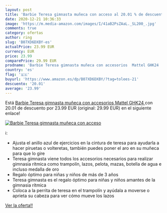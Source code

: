 ```yaml
---
layout: post
title: 'Barbie Teresa gimnasta muñeca con acceso al 20.01 % de descuento'
date: 2020-12-21 10:36:33
image: 'https://m.media-amazon.com/images/I/41aB2PsZAaL._SL200_.jpg'
comments: true
category: ofertas
author: ring
slug: 'B07XD6DXBY-es'
actualPrice: 23.99 EUR
currency: EUR
price: 23.99
comparePrice: 29.99 EUR
prodname: 'Barbie Teresa gimnasta muñeca con accesorios  Mattel GHK24 '
country: 'es'
flag: '🇪🇸'
buyurl: 'https://www.amazon.es/dp/B07XD6DXBY/?tag=tolees-21'
descuento: '20.01'
average: '23.99'
---
```


Está [Barbie Teresa gimnasta muñeca con accesorios  Mattel GHK24 ](https://www.amazon.es/dp/B07XD6DXBY/?tag=tolees-21) con 20.01 de descuento por 23.99 EUR (original: 29.99 EUR) en el siguiente enlace!

[![Barbie Teresa gimnasta muñeca con acceso](https://m.media-amazon.com/images/I/41aB2PsZAaL._SL200_.jpg)](https://www.amazon.es/dp/B07XD6DXBY/?tag=tolees-21)

ℹ️:

- Ajusta el anillo azul de ejercicios en la cintura de teresa para ayudarla a hacer piruetas o volteretas, también puedes poner el aro en su muñeca para que lo gire
- Teresa gimnasta viene todos los accesorios necesarios para realizar gimnasia rítmica como trampolín, lazos, pelota, mazas, botella de agua e incluso medalla de oro
- Regalo óptimo para niñas y niños de más de 3 años
- Teresa gimnasta es el regalo óptimo para niñas y niños amantes de la gimnasia rítmica
- Coloca a la perrita de teresa en el trampolín y ayúdala a moverse o aprieta su cabeza para ver cómo mueve los lazos

[Ver la oferta!!](https://www.amazon.es/dp/B07XD6DXBY/?tag=tolees-21)
